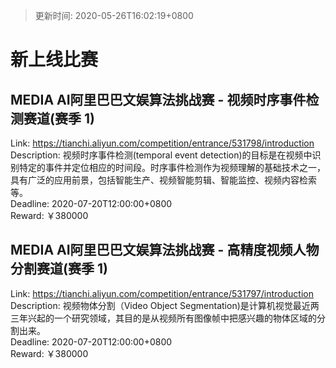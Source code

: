 > 更新时间: 2020-05-26T16:02:19+0800 

# 新上线比赛


## MEDIA AI阿里巴巴文娱算法挑战赛 - 视频时序事件检测赛道(赛季 1)
Link: https://tianchi.aliyun.com/competition/entrance/531798/introduction  
Description: 视频时序事件检测(temporal event detection)的目标是在视频中识别特定的事件并定位相应的时间段。时序事件检测作为视频理解的基础技术之一，具有广泛的应用前景，包括智能生产、视频智能剪辑、智能监控、视频内容检索等。  
Deadline: 2020-07-20T12:00:00+0800  
Reward: ￥380000  

## MEDIA AI阿里巴巴文娱算法挑战赛 - 高精度视频人物分割赛道(赛季 1)
Link: https://tianchi.aliyun.com/competition/entrance/531797/introduction  
Description: 视频物体分割（Video Object Segmentation)是计算机视觉最近两三年兴起的一个研究领域，其目的是从视频所有图像帧中把感兴趣的物体区域的分割出来。  
Deadline: 2020-07-20T12:00:00+0800  
Reward: ￥380000  


